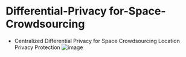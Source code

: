 # Differential-Privacy for-Space-Crowdsourcing
- Centralized Differential Privacy for Space Crowdsourcing Location Privacy Protection
![image](https://github.com/hxlabc/Differential-Privacy-for-Space-Crowdsourcing/blob/master/run/distribution.jpg)
